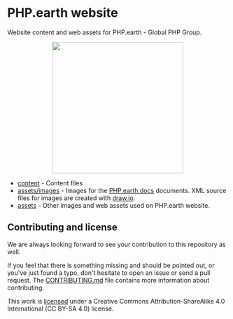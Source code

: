 # PHP.earth website

Website content and web assets for PHP.earth - Global PHP Group.

<div align="center">
  <img src="https://cdn.rawgit.com/php-earth/logo/master/svg/indigo.svg" width="300">
</div>

* [content](content) - Content files
* [assets/images](assets/images) - Images for the [PHP.earth docs](https://github.com/php-earth/docs)
  documents. XML source files for images are created with [draw.io](https://draw.io).
* [assets](assets) - Other images and web assets used on PHP.earth website.

## Contributing and license

We are always looking forward to see your contribution to this repository as well.

If you feel that there is something missing and should be pointed out, or you've
just found a typo, don't hesitate to open an issue or send a pull request.
The [CONTRIBUTING.md](/.github/CONTRIBUTING.md) file contains more information
about contributing.

This work is [licensed](LICENSE) under a Creative Commons Attribution-ShareAlike
4.0 International (CC BY-SA 4.0) license.

